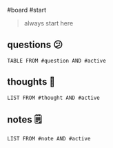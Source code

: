 #board #start
> always start here

## questions 😕
```dataview
TABLE FROM #question AND #active
```

## thoughts 🤔
```dataview
LIST FROM #thought AND #active
```

## notes 🗒
```dataview
LIST FROM #note AND #active
```
